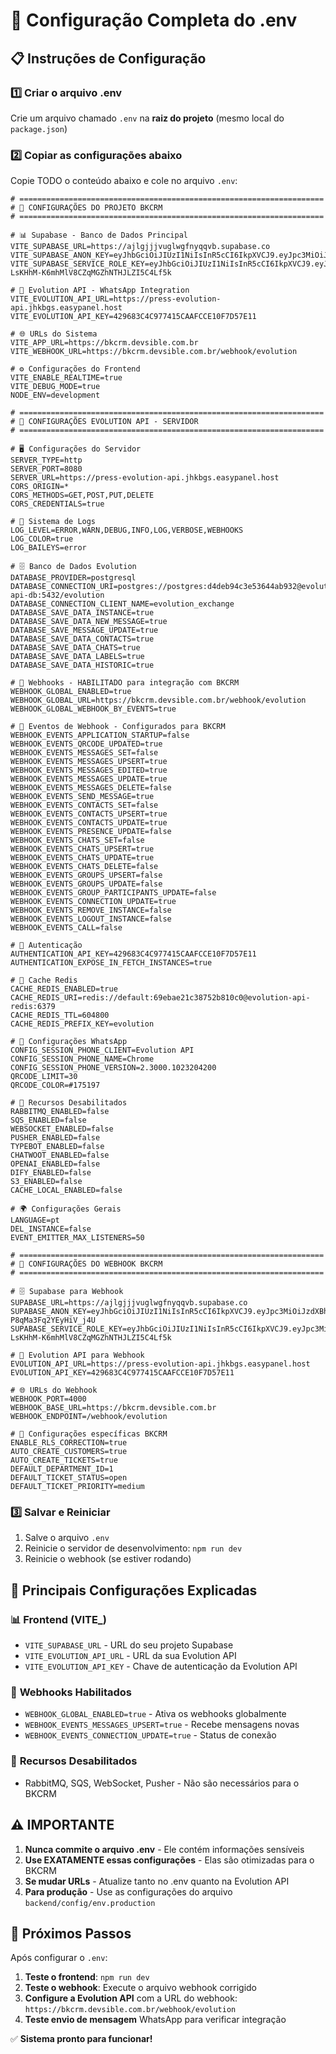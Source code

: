 # 🔧 Configuração Completa do .env

## 📋 Instruções de Configuração

### 1️⃣ **Criar o arquivo .env**
Crie um arquivo chamado `.env` na **raiz do projeto** (mesmo local do `package.json`)

### 2️⃣ **Copiar as configurações abaixo**
Copie TODO o conteúdo abaixo e cole no arquivo `.env`:

```env
# ====================================================================
# 🔧 CONFIGURAÇÕES DO PROJETO BKCRM
# ====================================================================

# 📊 Supabase - Banco de Dados Principal
VITE_SUPABASE_URL=https://ajlgjjjvuglwgfnyqqvb.supabase.co
VITE_SUPABASE_ANON_KEY=eyJhbGciOiJIUzI1NiIsInR5cCI6IkpXVCJ9.eyJpc3MiOiJzdXBhYmFzZSIsInJlZiI6ImFqbGdqamp2dWdsd2dmbnlxcXZiIiwicm9sZSI6ImFub24iLCJpYXQiOjE3NDk1NDMxNjYsImV4cCI6MjA2NTExOTE2Nn0.HPsxr84nkr3Ys7XafPDoU_Z94QFgbT1o1aNfAeaXpRU
VITE_SUPABASE_SERVICE_ROLE_KEY=eyJhbGciOiJIUzI1NiIsInR5cCI6IkpXVCJ9.eyJpc3MiOiJzdXBhYmFzZSIsInJlZiI6ImFqbGdqamp2dWdsd2dmbnlxcXZiIiwicm9sZSI6InNlcnZpY2Vfcm9sZSIsImlhdCI6MTczNTk0NDk0MywiZXhwIjoyMDUxNTIwOTQzfQ.6CShPE-LsKHhM-K6mhMlV8CZqMGZhNTHJLZI5C4Lf5k

# 📱 Evolution API - WhatsApp Integration
VITE_EVOLUTION_API_URL=https://press-evolution-api.jhkbgs.easypanel.host
VITE_EVOLUTION_API_KEY=429683C4C977415CAAFCCE10F7D57E11

# 🌐 URLs do Sistema
VITE_APP_URL=https://bkcrm.devsible.com.br
VITE_WEBHOOK_URL=https://bkcrm.devsible.com.br/webhook/evolution

# ⚙️ Configurações do Frontend
VITE_ENABLE_REALTIME=true
VITE_DEBUG_MODE=true
NODE_ENV=development

# ====================================================================
# 🤖 CONFIGURAÇÕES EVOLUTION API - SERVIDOR
# ====================================================================

# 🖥️ Configurações do Servidor
SERVER_TYPE=http
SERVER_PORT=8080
SERVER_URL=https://press-evolution-api.jhkbgs.easypanel.host
CORS_ORIGIN=*
CORS_METHODS=GET,POST,PUT,DELETE
CORS_CREDENTIALS=true

# 📝 Sistema de Logs
LOG_LEVEL=ERROR,WARN,DEBUG,INFO,LOG,VERBOSE,WEBHOOKS
LOG_COLOR=true
LOG_BAILEYS=error

# 🗄️ Banco de Dados Evolution
DATABASE_PROVIDER=postgresql
DATABASE_CONNECTION_URI=postgres://postgres:d4deb94c3e53644ab932@evolution-api-db:5432/evolution
DATABASE_CONNECTION_CLIENT_NAME=evolution_exchange
DATABASE_SAVE_DATA_INSTANCE=true
DATABASE_SAVE_DATA_NEW_MESSAGE=true
DATABASE_SAVE_MESSAGE_UPDATE=true
DATABASE_SAVE_DATA_CONTACTS=true
DATABASE_SAVE_DATA_CHATS=true
DATABASE_SAVE_DATA_LABELS=true
DATABASE_SAVE_DATA_HISTORIC=true

# 🔌 Webhooks - HABILITADO para integração com BKCRM
WEBHOOK_GLOBAL_ENABLED=true
WEBHOOK_GLOBAL_URL=https://bkcrm.devsible.com.br/webhook/evolution
WEBHOOK_GLOBAL_WEBHOOK_BY_EVENTS=true

# 📨 Eventos de Webhook - Configurados para BKCRM
WEBHOOK_EVENTS_APPLICATION_STARTUP=false
WEBHOOK_EVENTS_QRCODE_UPDATED=true
WEBHOOK_EVENTS_MESSAGES_SET=false
WEBHOOK_EVENTS_MESSAGES_UPSERT=true
WEBHOOK_EVENTS_MESSAGES_EDITED=true
WEBHOOK_EVENTS_MESSAGES_UPDATE=true
WEBHOOK_EVENTS_MESSAGES_DELETE=false
WEBHOOK_EVENTS_SEND_MESSAGE=true
WEBHOOK_EVENTS_CONTACTS_SET=false
WEBHOOK_EVENTS_CONTACTS_UPSERT=true
WEBHOOK_EVENTS_CONTACTS_UPDATE=true
WEBHOOK_EVENTS_PRESENCE_UPDATE=false
WEBHOOK_EVENTS_CHATS_SET=false
WEBHOOK_EVENTS_CHATS_UPSERT=true
WEBHOOK_EVENTS_CHATS_UPDATE=true
WEBHOOK_EVENTS_CHATS_DELETE=false
WEBHOOK_EVENTS_GROUPS_UPSERT=false
WEBHOOK_EVENTS_GROUPS_UPDATE=false
WEBHOOK_EVENTS_GROUP_PARTICIPANTS_UPDATE=false
WEBHOOK_EVENTS_CONNECTION_UPDATE=true
WEBHOOK_EVENTS_REMOVE_INSTANCE=false
WEBHOOK_EVENTS_LOGOUT_INSTANCE=false
WEBHOOK_EVENTS_CALL=false

# 🔐 Autenticação
AUTHENTICATION_API_KEY=429683C4C977415CAAFCCE10F7D57E11
AUTHENTICATION_EXPOSE_IN_FETCH_INSTANCES=true

# 💾 Cache Redis
CACHE_REDIS_ENABLED=true
CACHE_REDIS_URI=redis://default:69ebae21c38752b810c0@evolution-api-redis:6379
CACHE_REDIS_TTL=604800
CACHE_REDIS_PREFIX_KEY=evolution

# 📱 Configurações WhatsApp
CONFIG_SESSION_PHONE_CLIENT=Evolution API
CONFIG_SESSION_PHONE_NAME=Chrome
CONFIG_SESSION_PHONE_VERSION=2.3000.1023204200
QRCODE_LIMIT=30
QRCODE_COLOR=#175197

# 🚫 Recursos Desabilitados
RABBITMQ_ENABLED=false
SQS_ENABLED=false
WEBSOCKET_ENABLED=false
PUSHER_ENABLED=false
TYPEBOT_ENABLED=false
CHATWOOT_ENABLED=false
OPENAI_ENABLED=false
DIFY_ENABLED=false
S3_ENABLED=false
CACHE_LOCAL_ENABLED=false

# 🌍 Configurações Gerais
LANGUAGE=pt
DEL_INSTANCE=false
EVENT_EMITTER_MAX_LISTENERS=50

# ====================================================================
# 🔧 CONFIGURAÇÕES DO WEBHOOK BKCRM
# ====================================================================

# 🗄️ Supabase para Webhook
SUPABASE_URL=https://ajlgjjjvuglwgfnyqqvb.supabase.co
SUPABASE_ANON_KEY=eyJhbGciOiJIUzI1NiIsInR5cCI6IkpXVCJ9.eyJpc3MiOiJzdXBhYmFzZSIsInJlZiI6ImFqbGdqamp2dWdsd2dmbnlxcXZiIiwicm9sZSI6ImFub24iLCJpYXQiOjE3MzU5NDQ5NDMsImV4cCI6MjA1MTUyMDk0M30.xbNH2mNzAYJzNOdwjLDBgF_-P8qMa3Fq2YEyHiV_j4U
SUPABASE_SERVICE_ROLE_KEY=eyJhbGciOiJIUzI1NiIsInR5cCI6IkpXVCJ9.eyJpc3MiOiJzdXBhYmFzZSIsInJlZiI6ImFqbGdqamp2dWdsd2dmbnlxcXZiIiwicm9sZSI6InNlcnZpY2Vfcm9sZSIsImlhdCI6MTczNTk0NDk0MywiZXhwIjoyMDUxNTIwOTQzfQ.6CShPE-LsKHhM-K6mhMlV8CZqMGZhNTHJLZI5C4Lf5k

# 📡 Evolution API para Webhook
EVOLUTION_API_URL=https://press-evolution-api.jhkbgs.easypanel.host
EVOLUTION_API_KEY=429683C4C977415CAAFCCE10F7D57E11

# 🌐 URLs do Webhook
WEBHOOK_PORT=4000
WEBHOOK_BASE_URL=https://bkcrm.devsible.com.br
WEBHOOK_ENDPOINT=/webhook/evolution

# 🎯 Configurações específicas BKCRM
ENABLE_RLS_CORRECTION=true
AUTO_CREATE_CUSTOMERS=true
AUTO_CREATE_TICKETS=true
DEFAULT_DEPARTMENT_ID=1
DEFAULT_TICKET_STATUS=open
DEFAULT_TICKET_PRIORITY=medium
```

### 3️⃣ **Salvar e Reiniciar**
1. Salve o arquivo `.env`
2. Reinicie o servidor de desenvolvimento: `npm run dev`
3. Reinicie o webhook (se estiver rodando)

## 🎯 **Principais Configurações Explicadas**

### 📊 **Frontend (VITE_)**
- `VITE_SUPABASE_URL` - URL do seu projeto Supabase
- `VITE_EVOLUTION_API_URL` - URL da sua Evolution API
- `VITE_EVOLUTION_API_KEY` - Chave de autenticação da Evolution API

### 🔌 **Webhooks Habilitados**
- `WEBHOOK_GLOBAL_ENABLED=true` - Ativa os webhooks globalmente
- `WEBHOOK_EVENTS_MESSAGES_UPSERT=true` - Recebe mensagens novas
- `WEBHOOK_EVENTS_CONNECTION_UPDATE=true` - Status de conexão

### 🚫 **Recursos Desabilitados**
- RabbitMQ, SQS, WebSocket, Pusher - Não são necessários para o BKCRM

## ⚠️ **IMPORTANTE**

1. **Nunca commite o arquivo .env** - Ele contém informações sensíveis
2. **Use EXATAMENTE essas configurações** - Elas são otimizadas para o BKCRM
3. **Se mudar URLs** - Atualize tanto no .env quanto na Evolution API
4. **Para produção** - Use as configurações do arquivo `backend/config/env.production`

## 🔧 **Próximos Passos**

Após configurar o `.env`:

1. **Teste o frontend**: `npm run dev`
2. **Teste o webhook**: Execute o arquivo webhook corrigido
3. **Configure a Evolution API** com a URL do webhook: `https://bkcrm.devsible.com.br/webhook/evolution`
4. **Teste envio de mensagem** WhatsApp para verificar integração

✅ **Sistema pronto para funcionar!** 